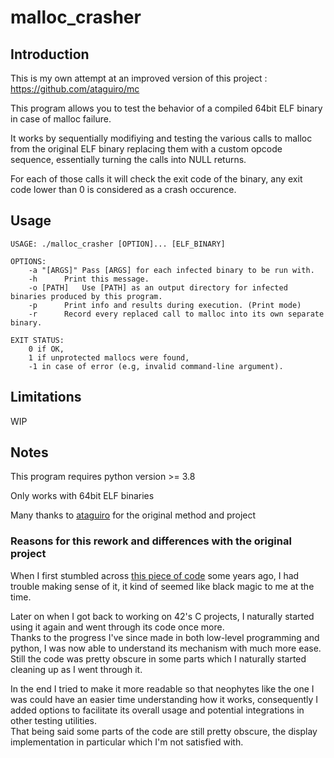 # malloc_crasher

## Introduction
This is my own attempt at an improved version of this project : https://github.com/ataguiro/mc  
  
This program allows you to test the behavior of a compiled 64bit ELF binary in case of malloc failure.  
  
It works by sequentially modifiying and testing the various calls to malloc from the original ELF binary replacing them with a custom opcode sequence, essentially turning the calls into NULL returns.  
  
For each of those calls it will check the exit code of the binary, any exit code lower than 0 is considered as a crash occurence.

## Usage
```
USAGE: ./malloc_crasher [OPTION]... [ELF_BINARY]

OPTIONS:
	-a "[ARGS]"	Pass [ARGS] for each infected binary to be run with.
	-h		Print this message.
	-o [PATH]	Use [PATH] as an output directory for infected binaries produced by this program.
	-p		Print info and results during execution. (Print mode)
	-r		Record every replaced call to malloc into its own separate binary.

EXIT STATUS:
	0 if OK,
	1 if unprotected mallocs were found,
	-1 in case of error (e.g, invalid command-line argument).
```

## Limitations
WIP

## Notes
This program requires python version >= 3.8  
  
Only works with 64bit ELF binaries  
  
Many thanks to [ataguiro](https://github.com/ataguiro) for the original method and project
  
### Reasons for this rework and differences with the original project
When I first stumbled across [this piece of code](https://github.com/ataguiro/mc) some years ago, I had trouble making sense of it, it kind of seemed like black magic to me at the time.  
  
Later on when I got back to working on 42's C projects, I naturally started using it again and went through its code once more.  
Thanks to the progress I've since made in both low-level programming and python, I was now able to understand its mechanism with much more ease.  
Still the code was pretty obscure in some parts which I naturally started cleaning up as I went through it.  
   
In the end I tried to make it more readable so that neophytes like the one I was could have an easier time understanding how it works, consequently I added options to facilitate its overall usage and potential integrations in other testing utilities.  
That being said some parts of the code are still pretty obscure, the display implementation in particular which I'm not satisfied with.
  
